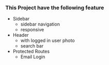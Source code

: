 ### This Project have the following feature

- Sidebar
  - sidebar navigation
  - responsive
- Header
  - with logged in user photo
  - search bar
- Protected Routes
  - Email Login
